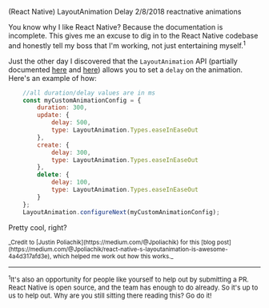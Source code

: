 (React Native) LayoutAnimation Delay
2/8/2018
reactnative animations

You know why I like React Native? Because the documentation is incomplete. This gives me an excuse to dig in to the React Native codebase and honestly tell my boss that I'm working, not just entertaining myself.<sup>1</sup>

Just the other day I discovered that the `LayoutAnimation` API (partially documented [here](https://facebook.github.io/react-native/docs/layoutanimation.html) and [here](https://facebook.github.io/react-native/docs/animations.html#layoutanimation-api)) allows you to set a `delay` on the animation. Here's an example of how:

```javascript
    //all duration/delay values are in ms
    const myCustomAnimationConfig = {
        duration: 300,
        update: {
            delay: 500,
            type: LayoutAnimation.Types.easeInEaseOut
        },
        create: {
            delay: 300,
            type: LayoutAnimation.Types.easeInEaseOut
        },
        delete: {
            delay: 100,
            type: LayoutAnimation.Types.easeInEaseOut
        }
    };
    LayoutAnimation.configureNext(myCustomAnimationConfig);
```

Pretty cool, right? 

<small>
_Credit to [Justin Poliachik](https://medium.com/@Jpoliachik) for this [blog post](https://medium.com/@Jpoliachik/react-native-s-layoutanimation-is-awesome-4a4d317afd3e), which helped me work out how this works._
</small>


--------------------
<div style="font-size:small">

<sup>1</sup>It's also an opportunity for people like yourself to help out by submitting a PR. React Native is open source, and the team has enough to do already. So it's up to us to help out. Why are you still sitting there reading this? Go do it!
</div>
